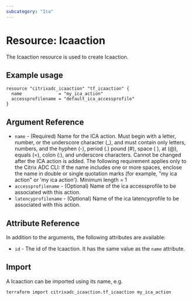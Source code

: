 ```yaml
---
subcategory: "Ica"
---
```


# Resource: Icaaction

The Icaaction resource is used to create Icaaction.


## Example usage

```hcl
resource "citrixadc_icaaction" "tf_icaaction" {
  name              = "my_ica_action"
  accessprofilename = "default_ica_accessprofile"
}

```


## Argument Reference

* `name` - (Required) Name for the ICA action. Must begin with a letter, number, or the underscore character (_), and must contain only letters, numbers, and the hyphen (-), period (.) pound (#), space ( ), at (@), equals (=), colon (:), and underscore characters. Cannot be changed after the ICA action is added. The following requirement applies only to the Citrix ADC CLI: If the name includes one or more spaces, enclose the name in double or single quotation marks (for example, "my ica action" or 'my ica action'). Minimum length =  1
* `accessprofilename` - (Optional) Name of the ica accessprofile to be associated with this action.
* `latencyprofilename` - (Optional) Name of the ica latencyprofile to be associated with this action.

## Attribute Reference

In addition to the arguments, the following attributes are available:

* `id` - The id of the Icaaction. It has the same value as the `name` attribute.


## Import

A Icaaction can be imported using its name, e.g.

```shell
terraform import citrixadc_icaaction.tf_icaaction my_ica_action
```
